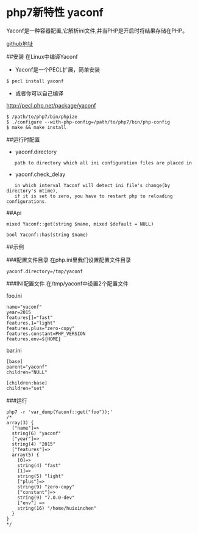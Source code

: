 # php7新特性 yaconf

Yaconf是一种容器配置,它解析ini文件,并当PHP是开启时将结果存储在PHP。

[github地址](https://github.com/laruence/yaconf)

##安装
在Linux中编译Yaconf

* Yaconf是一个PECL扩展，简单安装

```
$ pecl install yaconf
```
* 或者你可以自己编译

http://pecl.php.net/package/yaconf
```
$ /path/to/php7/bin/phpize
$ ./configure --with-php-config=/path/to/php7/bin/php-config
$ make && make install
```

##运行时配置

*	yaconf.directory

```
   path to directory which all ini configuration files are placed in
```

* yaconf.check_delay

```
   in which interval Yaconf will detect ini file's change(by directory's mtime),
   if it is set to zero, you have to restart php to reloading configurations.
```

##Api

```
mixed Yaconf::get(string $name, mixed $default = NULL)

bool Yaconf::has(string $name)

```

##示例

###配置文件目录
在php.ini里我们设置配置文件目录
```
yaconf.directory=/tmp/yaconf
```

###INI配置文件
在/tmp/yaconf中设置2个配置文件

foo.ini
```
name="yaconf"
year=2015
features[]="fast"
features.1="light"
features.plus="zero-copy"
features.constant=PHP_VERSION
features.env=${HOME}
```

bar.ini
```
[base]
parent="yaconf"
children="NULL"

[children:base]
children="set"
```

###运行
```
php7 -r 'var_dump(Yaconf::get("foo"));'
/*
array(3) {
  ["name"]=>
  string(6) "yaconf"
  ["year"]=>
  string(4) "2015"
  ["features"]=>
  array(5) {
    [0]=>
    string(4) "fast"
    [1]=>
    string(5) "light"
    ["plus"]=>
    string(9) "zero-copy"
    ["constant"]=>
    string(9) "7.0.0-dev"
    ["env"] =>
    string(16) "/home/huixinchen"
  }
}
*/

```


